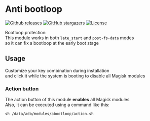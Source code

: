 # Anti bootloop

[![Github releases](https://img.shields.io/github/downloads/Magisk-Modules-Alt-Repo/abootloop/total?logo=GitHub)](https://github.com/Magisk-Modules-Alt-Repo/abootloop/releases)
[![GitHub stargazers](https://img.shields.io/github/stars/Magisk-Modules-Alt-Repo/abootloop?style=flat&logo=Github&&color=e3b341)](https://github.com/Magisk-Modules-Alt-Repo/abootloop/stargazers)
[![License](https://img.shields.io/github/license/Magisk-Modules-Alt-Repo/abootloop)](https://github.com/Magisk-Modules-Alt-Repo/abootloop/blob/main/LICENSE)

Bootloop protection  
This module works in both `late_start` and `post-fs-data` modes  
so it can fix a bootloop at the early boot stage

## Usage

Customize your key combination during installation  
and click it while the system is booting to disable all Magisk modules

### Action button

The action button of this module **enables** all Magisk modules  
Also, it can be executed using a command like this:

```shell
sh /data/adb/modules/abootloop/action.sh
```
